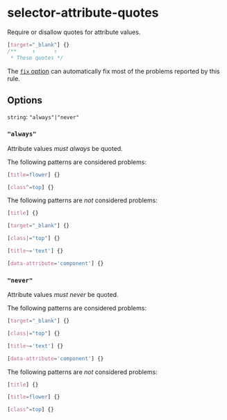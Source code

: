 # selector-attribute-quotes

Require or disallow quotes for attribute values.

<!-- prettier-ignore -->
```css
[target="_blank"] {}
/**     ↑      ↑
 * These quotes */
```

The [`fix` option](https://github.com/stylelint/stylelint/tree/15.10.3/docsuser-guideoptions.md#fix) can automatically fix most of the problems reported by this rule.

## Options

`string`: `"always"|"never"`

### `"always"`

Attribute values _must always_ be quoted.

The following patterns are considered problems:

<!-- prettier-ignore -->
```css
[title=flower] {}
```

<!-- prettier-ignore -->
```css
[class^=top] {}
```

The following patterns are _not_ considered problems:

<!-- prettier-ignore -->
```css
[title] {}
```

<!-- prettier-ignore -->
```css
[target="_blank"] {}
```

<!-- prettier-ignore -->
```css
[class|="top"] {}
```

<!-- prettier-ignore -->
```css
[title~='text'] {}
```

<!-- prettier-ignore -->
```css
[data-attribute='component'] {}
```

### `"never"`

Attribute values _must never_ be quoted.

The following patterns are considered problems:

<!-- prettier-ignore -->
```css
[target="_blank"] {}
```

<!-- prettier-ignore -->
```css
[class|="top"] {}
```

<!-- prettier-ignore -->
```css
[title~='text'] {}
```

<!-- prettier-ignore -->
```css
[data-attribute='component'] {}
```

The following patterns are _not_ considered problems:

<!-- prettier-ignore -->
```css
[title] {}
```

<!-- prettier-ignore -->
```css
[title=flower] {}
```

<!-- prettier-ignore -->
```css
[class^=top] {}
```
